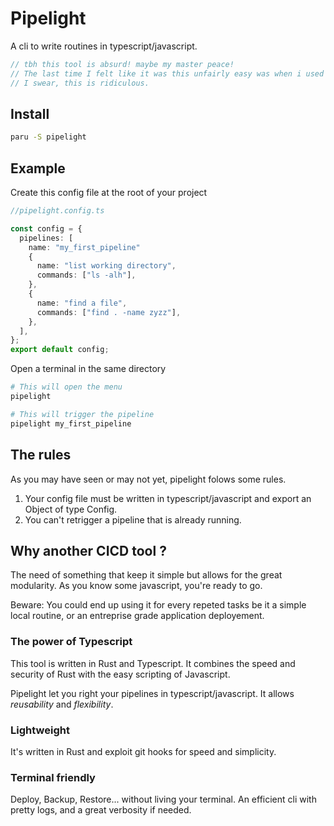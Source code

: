 # Pipelight

A cli to write routines in typescript/javascript.

```js
// tbh this tool is absurd! maybe my master peace!
// The last time I felt like it was this unfairly easy was when i used cosmiconfig.
// I swear, this is ridiculous.
```

## Install

```sh
paru -S pipelight
```

## Example

Create this config file at the root of your project

```ts
//pipelight.config.ts

const config = {
  pipelines: [
    name: "my_first_pipeline"
    {
      name: "list working directory",
      commands: ["ls -alh"],
    },
    {
      name: "find a file",
      commands: ["find . -name zyzz"],
    },
  ],
};
export default config;
```

Open a terminal in the same directory

```sh
# This will open the menu
pipelight

```

```sh
# This will trigger the pipeline
pipelight my_first_pipeline

```

## The rules

As you may have seen or may not yet, pipelight folows some rules.

1. Your config file must be written in typescript/javascript and export
   an Object of type Config.
2. You can't retrigger a pipeline that is already running.

## Why another CICD tool ?

The need of something that keep it simple but allows for the great modularity.
As you know some javascript, you're ready to go.

Beware: You could end up using it for every repeted tasks be it a simple local routine, or an entreprise grade application deployement.

### The power of Typescript

This tool is written in Rust and Typescript.
It combines the speed and security of Rust with the easy scripting of Javascript.

Pipelight let you right your pipelines in typescript/javascript.
It allows _reusability_ and _flexibility_.

### Lightweight

It's written in Rust and exploit git hooks for speed and simplicity.

### Terminal friendly

Deploy, Backup, Restore... without living your terminal.
An efficient cli with pretty logs, and a great verbosity if needed.

